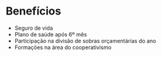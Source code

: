 # Benefícios

* Seguro de vida
* Plano de saúde após 6º mês
* Participação na divisão de sobras orçamentárias do ano
* Formações na área do cooperativismo
